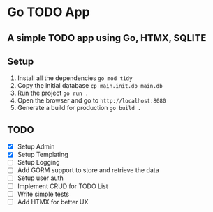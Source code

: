 Go TODO App
===========

A simple TODO app using Go, HTMX, SQLITE
----------------------------------------

Setup
-----

1. Install all the dependencies `go mod tidy`
2. Copy the initial database `cp main.init.db main.db`
3. Run the project `go run .`
4. Open the browser and go to `http://localhost:8080`
5. Generate a build for production `go build .`


TODO
----
- [X] Setup Admin
- [X] Setup Templating
- [ ] Setup Logging
- [ ] Add GORM support to store and retrieve the data
- [ ] Setup user auth
- [ ] Implement CRUD for TODO List
- [ ] Write simple tests
- [ ] Add HTMX for better UX
